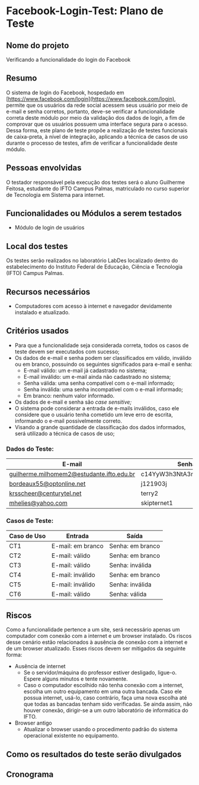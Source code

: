 # Facebook-Login-Test: Plano de Teste

## Nome do projeto

Verificando a funcionalidade do login do Facebook

## Resumo

O sistema de login do Facebook, hospedado em [https://www.facebook.com/login](https://www.facebook.com/login), permite que os usuários da rede social acessem seus usuário por meio de e-mail e senha corretos, portanto, deve-se verificar a funcionalidade correta deste módulo por meio da validação dos dados de login, a fim de comprovar que os usuários possuem uma interface segura para o acesso. Dessa forma, este plano de teste propõe a realização de testes funcionais de caixa-preta, à nível de integração, aplicando a técnica de casos de uso durante o processo de testes, afim de verificar a funcionalidade deste módulo.

## Pessoas envolvidas

O testador responsável pela execução dos testes será o aluno Guilherme Feitosa, estudante do IFTO Campus Palmas, matriculado no curso superior de Tecnologia em Sistema para internet.

## Funcionalidades ou Módulos a serem testados

- Módulo de login de usuários

## Local dos testes

Os testes serão realizados no laboratório LabDes localizado dentro do estabelecimento do Instituto Federal de Educação, Ciência e Tecnologia (IFTO) Campus Palmas.

## Recursos necessários

- Computadores com acesso à internet e navegador devidamente instalado e atualizado.

## Critérios usados

- Para que a funcionalidade seja considerada correta, todos os casos de teste devem ser
executados com sucesso;
- Os dados de e-mail e senha podem ser classificados em válido, inválido ou em branco, possuindo os seguintes significados para e-mail e senha:
    - E-mail válido: um e-mail já cadastrado no sistema;
    - E-mail inválido: um e-mail ainda não cadastrado no sistema;
    - Senha válida: uma senha compatível com o e-mail informado;
    - Senha inválida: uma senha incompatível com o e-mail informado;
    - Em branco: nenhum valor informado.
- Os dados de e-mail e senha são *case sensitive;*
- O sistema pode considerar a entrada de e-mails inválidos, caso ele considere que o usuário tenha cometido um leve erro de escrita, informando o e-mail possivelmente correto.
- Visando a grande quantidade de classificação dos dados informados, será utilizado a técnica de casos de uso;

### **Dados do Teste:**

| E-mail | Senha | Resultado |
| --- | --- | --- |
| guilherme.milhomem2@estudante.ifto.edu.br | c14YyW3h3NtA3mvY9gLTbA== | Válido |
| bordeaux55@optonline.net | j121903j | Inválido |
| krsscheer@centurytel.net | terry2 | Inválido |
| mhelies@yahoo.com | skipternet1 | Inválido |

### **Casos de Teste:**

| Caso de Uso | Entrada | Saída |
| --- | --- | --- |
| CT1 | E-mail: em branco | Senha: em branco | O sistema exibe a mensagem “O email ou o número de celular que você inseriu não está conectado a uma conta. Encontre sua conta e entre.” |
| CT2 | E-mail: válido | Senha: em branco | O sistema exibe a mensagem “A senha inserida está incorreta. Esqueceu a senha?” |
| CT3 | E-mail: válido | Senha: inválida | O sistema exibe a mensagem “A senha inserida está incorreta. Esqueceu a senha?” |
| CT4 | E-mail: inválido | Senha: em branco | O sistema exibe a mensagem “O email que você inseriu não está conectado a uma conta. Crie uma nova conta do Facebook.” |
| CT5 | E-mail: inválido | Senha: inválida | O sistema exibe a mensagem “O email que você inseriu não está conectado a uma conta. Crie uma nova conta do Facebook.” |
| CT6 | E-mail: válido | Senha: válida | Usuário redirecionado para a Página Inicial |

## Riscos

Como a funcionalidade pertence a um site, será necessário apenas um computador
com conexão com a internet e um browser instalado. Os riscos desse cenário estão
relacionados à ausência de conexão com a internet e de um browser atualizado. Esses
riscos devem ser mitigados da seguinte forma:

- Ausência de internet
    - Se o servidor/máquina do professor estiver desligado, ligue-o. Espere alguns
    minutos e tente novamente.
    - Caso o computador escolhido não tenha conexão com a internet, escolha um outro
    equipamento em uma outra bancada. Caso ele possua internet, usá-lo, caso
    contrário, faça uma nova escolha até que todas as bancadas tenham sido
    verificadas. Se ainda assim, não houver conexão, dirigir-se a um outro laboratório
    de informática do IFTO.
- Browser antigo
    - Atualizar o browser usando o procedimento padrão do sistema operacional
    existente no equipamento.

## Como os resultados do teste serão divulgados

## Cronograma
